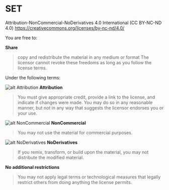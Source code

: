 # SET
Attribution-NonCommercial-NoDerivatives 4.0 International (CC BY-NC-ND 4.0)
https://creativecommons.org/licenses/by-nc-nd/4.0/

You are free to:

**Share**
> copy and redistribute the material in any medium or format
The licensor cannot revoke these freedoms as long as you follow the license terms.

Under the following terms:

![alt Attribution](https://creativecommons.org/images/deed/by.png) **Attribution**
> You must give appropriate credit, provide a link to the license, and indicate if changes were made. You may do so in any reasonable manner, but not in any way that suggests the licensor endorses you or your use.

![alt NonCommercial](https://creativecommons.org/images/deed/nc.png) **NonCommercial**
> You may not use the material for commercial purposes.

![alt NoDerivatives](https://creativecommons.org/images/deed/nd.png) **NoDerivatives**
> If you remix, transform, or build upon the material, you may not distribute the modified material.

**No additional restrictions**
> You may not apply legal terms or technological measures that legally restrict others from doing anything the license permits.
